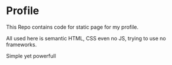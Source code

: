 # Profile

This Repo contains code for static page for my profile.

All used here is semantic HTML, CSS even no JS, trying to use no frameworks.

Simple yet powerfull
